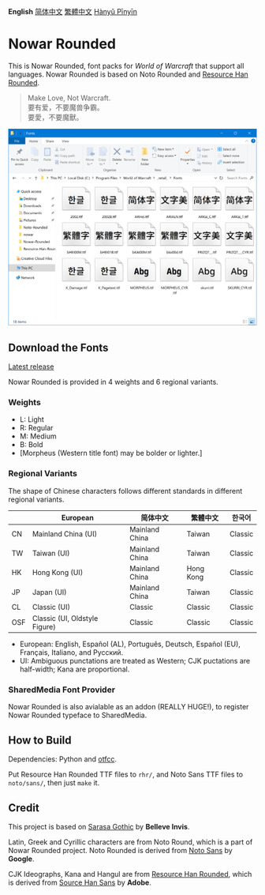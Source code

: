 **English** [简体中文](README-Hans.md) [繁體中文](README-Hant.md) [Hànyǔ Pīnyīn](README-Pinyin.md)

# Nowar Rounded

This is Nowar Rounded, font packs for _World of Warcraft_ that support all languages. Nowar Rounded is based on Noto Rounded and [Resource Han Rounded](https://github.com/CyanoHao/Resource-Han-Rounded).

> Make Love, Not Warcraft.<br>
> 要有爱，不要魔兽争霸。<br>
> 要愛，不要魔獸。

![Preview](preview.png)

## Download the Fonts

[Latest release](https://github.com/CyanoHao/Nowar-Rounded/releases)

Nowar Rounded is provided in 4 weights and 6 regional variants.

### Weights

* L: Light
* R: Regular
* M: Medium
* B: Bold
* [Morpheus (Western title font) may be bolder or lighter.]

### Regional Variants

The shape of Chinese characters follows different standards in different regional variants.

|     | European                      | 简体中文       | 繁體中文  | 한국어  |
| --- | ----------------------------- | -------------- | --------- | ------- |
| CN  | Mainland China (UI)           | Mainland China | Taiwan    | Classic |
| TW  | Taiwan (UI)                   | Mainland China | Taiwan    | Classic |
| HK  | Hong Kong (UI)                | Mainland China | Hong Kong | Classic |
| JP  | Japan (UI)                    | Mainland China | Taiwan    | Classic |
| CL  | Classic (UI)                  | Classic        | Classic   | Classic |
| OSF | Classic (UI, Oldstyle Figure) | Classic        | Classic   | Classic |

* European: English, Español (AL), Português, Deutsch, Español (EU), Français, Italiano, and Русский.
* UI: Ambiguous punctations are treated as Western; CJK puctations are half-width; Kana are proportional.

### SharedMedia Font Provider

Nowar Rounded is also avialable as an addon (REALLY HUGE!), to register Nowar Rounded typeface to SharedMedia.

## How to Build

Dependencies: Python and [otfcc](https://github.com/caryll/otfcc).

Put Resource Han Rounded TTF files to `rhr/`, and Noto Sans TTF files to `noto/sans/`, then just `make` it.

## Credit

This project is based on [Sarasa Gothic](https://github.com/be5invis/Sarasa-Gothic) by **Belleve Invis**.

Latin, Greek and Cyrillic characters are from Noto Round, which is a part of Nowar Rounded project. Noto Rounded is derived from [Noto Sans](https://github.com/googlei18n/noto-fonts) by **Google**.

CJK Ideographs, Kana and Hangul are from [Resource Han Rounded](https://github.com/CyanoHao/Resource-Han-Rounded), which is derived from [Source Han Sans](https://github.com/adobe-fonts/source-han-sans) by **Adobe**.
